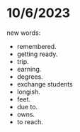 # 10/6/2023

new words:

- remembered.
- getting ready.
- trip.
- earning.
- degrees.
- exchange students
- longish.
- feet.
- due to.
- owns.
- to reach.
